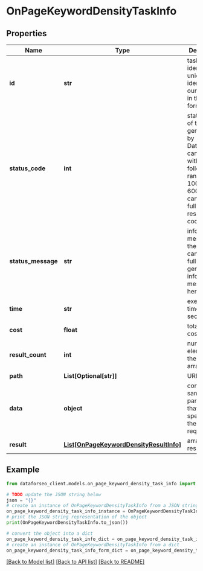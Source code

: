 # OnPageKeywordDensityTaskInfo


## Properties

Name | Type | Description | Notes
------------ | ------------- | ------------- | -------------
**id** | **str** | task identifier unique task identifier in our system in the UUID format | [optional] 
**status_code** | **int** | status code of the task generated by DataForSEO, can be within the following range: 10000-60000 you can find the full list of the response codes here | [optional] 
**status_message** | **str** | informational message of the task you can find the full list of general informational messages here | [optional] 
**time** | **str** | execution time, seconds | [optional] 
**cost** | **float** | total tasks cost, USD | [optional] 
**result_count** | **int** | number of elements in the result array | [optional] 
**path** | **List[Optional[str]]** | URL path | [optional] 
**data** | **object** | contains the same parameters that you specified in the POST request | [optional] 
**result** | [**List[OnPageKeywordDensityResultInfo]**](OnPageKeywordDensityResultInfo.md) | array of results | [optional] 

## Example

```python
from dataforseo_client.models.on_page_keyword_density_task_info import OnPageKeywordDensityTaskInfo

# TODO update the JSON string below
json = "{}"
# create an instance of OnPageKeywordDensityTaskInfo from a JSON string
on_page_keyword_density_task_info_instance = OnPageKeywordDensityTaskInfo.from_json(json)
# print the JSON string representation of the object
print(OnPageKeywordDensityTaskInfo.to_json())

# convert the object into a dict
on_page_keyword_density_task_info_dict = on_page_keyword_density_task_info_instance.to_dict()
# create an instance of OnPageKeywordDensityTaskInfo from a dict
on_page_keyword_density_task_info_form_dict = on_page_keyword_density_task_info.from_dict(on_page_keyword_density_task_info_dict)
```
[[Back to Model list]](../README.md#documentation-for-models) [[Back to API list]](../README.md#documentation-for-api-endpoints) [[Back to README]](../README.md)


